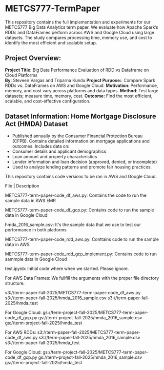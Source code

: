 # METCS777-TermPaper
This repository contains the full implementation and experiments for our METCS777 Big Data Analytics term paper. We evaluate how Apache Spark’s RDDs and DataFrames perform across AWS and Google Cloud using large datasets. The study compares processing time, memory use, and cost to identify the most efficient and scalable setup.

## Project Overview:

**Project Title**: Big Data Performance Evaluation of RDD vs Dataframe on Cloud Platforms  
**By**: Steveen Vargas and Triparna Kundu 
**Project Purpose:**: Compare Spark RDDs vs. DataFrames on AWS and Google Cloud.
**Motivation**: Performance, memory, and cost vary across platforms and data types.
**Method**: Test large datasets; measure time, memory, cost.
**Outcome:** Find the most efficient, scalable, and cost-effective configuration.

## Dataset Information: Home Mortgage Disclosure Act (HMDA) Dataset
- Published annually by the Consumer Financial Protection Bureau (CFPB). Contains detailed information on mortgage applications and outcomes.
Includes data on:
- Consumer details and applicant demographics
- Loan amount and property characteristics
- Lender information and loan decision (approved, denied, or incomplete)
- Used to analyze lending patterns and promote fair housing practices.





This repository contains code versions to be ran in AWS and Google Cloud. 

File | Description 

METCS777-term-paper-code_df_aws.py: Contains the code to run the sample data in AWS EMR

METCS777-term-paper-code_df_gcp.py: Contains code to run the sample data in Google Cloud

hmda_2016_sample.csv: It's the sample data that we use to test our performance in both platforms

METCS777-term-paper-code_rdd_aws.py: Conttains code to run the sample data in AWS

METCS777-term-paper-code_rdd_gcp_implement.py: Contains code to run sammple data in Google Cloud

test.ipynb: Initial code where when we started. Please ignore. 

For AWS Data Frames: We fullfill the arguments with the proper file directory structure. 

s3://term-paper-fall-2025/METCS777-term-paper-code_df_aws.py
s3://term-paper-fall-2025/hmda_2016_sample.csv s3://term-paper-fall-2025/hmda_test

For Google Cloud:
gs://term-project-fall-2025/METCS777-term-paper-code_df_gcp.py
gs://term-project-fall-2025/hmda_2016_sample.csv gs://term-project-fall-2025/hmda_test

For AWS RDDs:
s3://term-paper-fall-2025/METCS777-term-paper-code_df_aws.py
s3://term-paper-fall-2025/hmda_2016_sample.csv s3://term-paper-fall-2025/hmda_test

For Google Cloud:
gs://term-project-fall-2025/METCS777-term-paper-code_df_gcp.py
gs://term-project-fall-2025/hmda_2016_sample.csv gs://term-project-fall-2025/hmda_test





